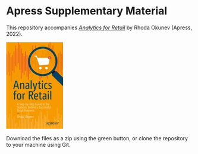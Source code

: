 # Apress Supplementary Material

This repository accompanies [*Analytics for Retail*](https://link.springer.com/book/10.1007/978-1-4842-7830-7) by Rhoda Okunev (Apress, 2022).

[comment]: #cover
![Cover image](978-1-4842-7830-7.jpg)

Download the files as a zip using the green button, or clone the repository to your machine using Git.
